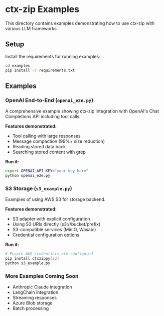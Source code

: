 # ctx-zip Examples

This directory contains examples demonstrating how to use ctx-zip with various LLM frameworks.

## Setup

Install the requirements for running examples:

```bash
cd examples
pip install -r requirements.txt
```

## Examples

### OpenAI End-to-End (`openai_e2e.py`)

A comprehensive example showing ctx-zip integration with OpenAI's Chat Completions API including tool calls.

**Features demonstrated:**
- Tool calling with large responses
- Message compaction (99%+ size reduction)
- Reading stored data back
- Searching stored content with grep

**Run it:**
```bash
export OPENAI_API_KEY="your-key-here"
python openai_e2e.py
```

### S3 Storage (`s3_example.py`)

Examples of using AWS S3 for storage backend.

**Features demonstrated:**
- S3 adapter with explicit configuration
- Using S3 URIs directly (s3://bucket/prefix)
- S3-compatible services (MinIO, Wasabi)
- Credential configuration options

**Run it:**
```bash
# Ensure AWS credentials are configured
pip install ctxzippy[s3]
python s3_example.py
```

### More Examples Coming Soon

- Anthropic Claude integration
- LangChain integration
- Streaming responses
- Azure Blob storage
- Batch processing